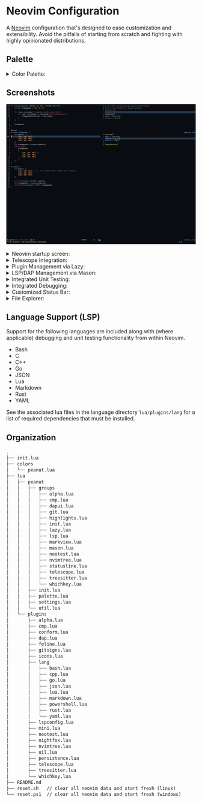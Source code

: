 # Neovim Configuration

A [Neovim] configuration that's designed to ease customization and
extensibility. Avoid the pitfalls of starting from scratch and fighting with
highly opinionated distributions.

## Palette

<details>
<summary>Color Palette:</summary>

![Palette](./screenshots/palette.png)

</details>

## Screenshots

![Regular](./screenshots/screenshot_regular.png)

<details>
<summary>Neovim startup screen:</summary>

![Dashboard](./screenshots/dashboard.png)

</details>

<details>
<summary>Telescope Integration:</summary>

![Telescope](./screenshots/telescope.png)

</details>

<details>
<summary>Plugin Management via Lazy:</summary>

![Lazy](./screenshots/lazy_plugin_management.png)

</details>

<details>
<summary>LSP/DAP Management via Mason:</summary>

![Mason](./screenshots/mason_lsp_plugin_management.png)

</details>

<details>
<summary>Integrated Unit Testing:</summary>

![Unit Testing](./screenshots/screenshot_unit_testing.png)

</details>

<details>
<summary>Integrated Debugging:</summary>

![Debugging](./screenshots/screenshot_debug.png)

</details>

<details>
<summary>Customized Status Bar:</summary>

![Regular](./screenshots/statusbar_regular.png)
![Search and Macro Recording](./screenshots/statusbar_search_macro.png)
![Plugin Update Notification](./screenshots/statusbar_lazy_update.png)
![Inactive Window](./screenshots/statusbar_inactive.png)

</details>

<details>
<summary>File Explorer:</summary>

![Explorer](./screenshots/explorer.png)

</details>

## Language Support (LSP)

Support for the following languages are included along with (where applicable)
debugging and unit testing functionality from within Neovim.

- Bash
- C
- C++
- Go
- JSON
- Lua
- Markdown
- Rust
- YAML

See the associated lua files in the language directory `lua/plugins/lang` for a
list of required dependencies that must be installed.

## Organization

```console
.
├── init.lua
├── colors
│   └── peanut.lua
├── lua
│   ├── peanut
│   │   ├── groups
│   │   │   ├── alpha.lua
│   │   │   ├── cmp.lua
│   │   │   ├── dapui.lua
│   │   │   ├── git.lua
│   │   │   ├── highlights.lua
│   │   │   ├── init.lua
│   │   │   ├── lazy.lua
│   │   │   ├── lsp.lua
│   │   │   ├── markview.lua
│   │   │   ├── mason.lua
│   │   │   ├── neotest.lua
│   │   │   ├── nvimtree.lua
│   │   │   ├── statusline.lua
│   │   │   ├── telescope.lua
│   │   │   ├── treesitter.lua
│   │   │   └── whichkey.lua
│   │   ├── init.lua
│   │   ├── palette.lua
│   │   ├── settings.lua
│   │   └── util.lua
│   └── plugins
│       ├── alpha.lua
│       ├── cmp.lua
│       ├── conform.lua
│       ├── dap.lua
│       ├── feline.lua
│       ├── gitsigns.lua
│       ├── icons.lua
│       ├── lang
│       │   ├── bash.lua
│       │   ├── cpp.lua
│       │   ├── go.lua
│       │   ├── json.lua
│       │   ├── lua.lua
│       │   ├── markdown.lua
│       │   ├── powershell.lua
│       │   ├── rust.lua
│       │   └── yaml.lua
│       ├── lspconfig.lua
│       ├── mini.lua
│       ├── neotest.lua
│       ├── nightfox.lua
│       ├── nvimtree.lua
│       ├── oil.lua
│       ├── persistence.lua
│       ├── telescope.lua
│       ├── treesitter.lua
│       └── whichkey.lua
├── README.md
├── reset.sh   // clear all neovim data and start fresh (linux)
└── reset.ps1  // clear all neovim data and start fresh (windows)
```

[neovim]: https://github.com/neovim/neovim
[tsl]: https://github.com/freddiehaddad/tsl
